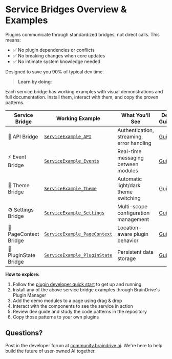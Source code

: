 # Service Bridges Overview & Examples

Plugins communicate through standardized bridges, not direct calls. This means:

- ✅ No plugin dependencies or conflicts
- ✅ No breaking changes when core updates
- ✅ No intimate system knowledge needed

Designed to save you 90% of typical dev time.

> **Learn by doing**: 

Each service bridge has working examples with visual demonstrations and full documentation. Install them, interact with them, and copy the proven patterns.

| Service Bridge         | Working Example                         | What You'll See                              | Dev Guide                         |
|------------------------|------------------------------------------|-----------------------------------------------|------------------------------|
| 🔗 API Bridge          | [`ServiceExample_API`](https://github.com/DJJones66/ServiceExample_API)               | Authentication, streaming, error handling     | [Guide](https://github.com/DJJones66/ServiceExample_API/blob/main/DEVELOPER_GUIDE.md)|
| ⚡ Event Bridge        | [`ServiceExample_Events`](https://github.com/DJJones66/ServiceExample_Events)            | Real-time messaging between modules           | [Guide](https://github.com/DJJones66/ServiceExample_Events/blob/main/DEVELOPER_GUIDE.md) |
| 🎨 Theme Bridge        | [`ServiceExample_Theme`](https://github.com/DJJones66/ServiceExample_Theme)             | Automatic light/dark theme switching          | [Guide](https://github.com/DJJones66/ServiceExample_Theme/blob/main/DEVELOPER_GUIDE.md) |
| ⚙️ Settings Bridge     | [`ServiceExample_Settings`](https://github.com/DJJones66/ServiceExample_Settings)          | Multi-scope configuration management          | [Guide](https://github.com/DJJones66/ServiceExample_Settings/blob/main/DEVELOPER_GUIDE.md) |
| 📍 PageContext Bridge  | [`ServiceExample_PageContext`](https://github.com/DJJones66/ServiceExample_PageContext)       | Location-aware plugin behavior                | [Guide](https://github.com/DJJones66/ServiceExample_PageContext/blob/main/DEVELOPER_GUIDE.md) |
| 💾 PluginState Bridge  | [`ServiceExample_PluginState`](https://github.com/DJJones66/ServiceExample_PluginState)       | Persistent data storage                       | [Guide](https://github.com/DJJones66/ServiceExample_PluginState/blob/main/DEVELOPER_GUIDE.md)|


**How to explore:**

1. Follow the [plugin developer quick start](https://github.com/BrainDriveAI/BrainDrive/blob/main/PLUGIN_DEVELOPER_QUICKSTART.md) to get up and running
2. Install any of the above service bridge examples through BrainDrive's Plugin Manager
3. Add the demo modules to a page using drag & drop
4. Interact with the components to see the service in action
5. Review dev guide and study the code patterns in the repository
6. Copy those patterns to your own plugins

## Questions?

Post in the developer forum at [community.braindrive.ai](community.braindrive.ai). We're here to help build the future of user-owned AI together. 



